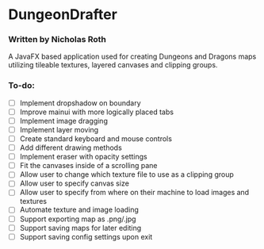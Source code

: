 # DungeonDrafter
### Written by Nicholas Roth

A JavaFX based application used for creating Dungeons and Dragons maps utilizing tileable textures, layered canvases and clipping groups.

### To-do:
-[ ] Implement dropshadow on boundary  
-[ ] Improve mainui with more logically placed tabs  
-[ ] Implement image dragging  
-[ ] Implement layer moving  
-[ ] Create standard keyboard and mouse controls  
-[ ] Add different drawing methods  
-[ ] Implement eraser with opacity settings  
-[ ] Fit the canvases inside of a scrolling pane  
-[ ] Allow user to change which texture file to use as a clipping group  
-[ ] Allow user to specify canvas size  
-[ ] Allow user to specify from where on their machine to load images and textures  
-[ ] Automate texture and image loading  
-[ ] Support exporting map as .png/.jpg  
-[ ] Support saving maps for later editing  
-[ ] Support saving config settings upon exit  